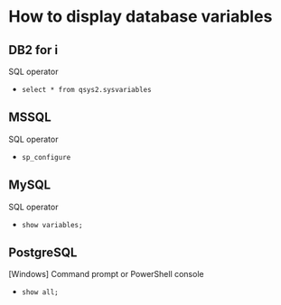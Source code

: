 # How to display database variables

## DB2 for i

SQL operator

* `select * from qsys2.sysvariables`



## MSSQL

SQL operator

* `sp_configure`



## MySQL

SQL operator

* `show variables;`



## PostgreSQL

\[Windows\] Command prompt or PowerShell console

* `show all;`